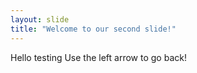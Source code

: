 ```yaml
---
layout: slide
title: "Welcome to our second slide!"
---
```

Hello testing
Use the left arrow to go back!
